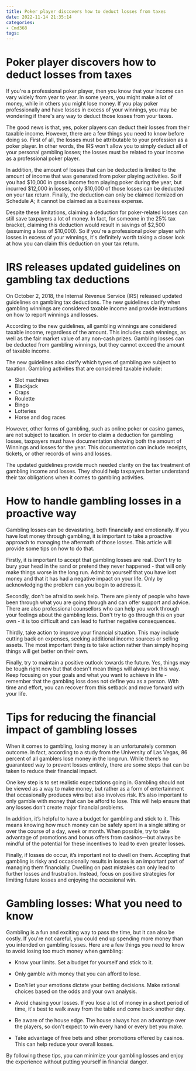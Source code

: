 ```yaml
---
title: Poker player discovers how to deduct losses from taxes 
date: 2022-11-14 21:35:14
categories:
- Cmd368
tags:
---
```



#  Poker player discovers how to deduct losses from taxes 

If you're a professional poker player, then you know that your income can vary widely from year to year. In some years, you might make a lot of money, while in others you might lose money. If you play poker professionally and have losses in excess of your winnings, you may be wondering if there's any way to deduct those losses from your taxes.

The good news is that, yes, poker players can deduct their losses from their taxable income. However, there are a few things you need to know before doing so. First of all, the losses must be attributable to your profession as a poker player. In other words, the IRS won't allow you to simply deduct all of your personal gambling losses; the losses must be related to your income as a professional poker player.

In addition, the amount of losses that can be deducted is limited to the amount of income that was generated from poker playing activities. So if you had $10,000 in gross income from playing poker during the year, but incurred $12,000 in losses, only $10,000 of those losses can be deducted on your tax return. Finally, the deduction can only be claimed itemized on Schedule A; it cannot be claimed as a business expense.

Despite these limitations, claiming a deduction for poker-related losses can still save taxpayers a lot of money. In fact, for someone in the 25% tax bracket, claiming this deduction would result in savings of $2,500 (assuming a loss of $10,000). So if you're a professional poker player with losses in excess of your winnings, it's definitely worth taking a closer look at how you can claim this deduction on your tax return.

#  IRS releases updated guidelines on gambling tax deductions 

On October 2, 2018, the Internal Revenue Service (IRS) released updated guidelines on gambling tax deductions. The new guidelines clarify when gambling winnings are considered taxable income and provide instructions on how to report winnings and losses.

According to the new guidelines, all gambling winnings are considered taxable income, regardless of the amount. This includes cash winnings, as well as the fair market value of any non-cash prizes. Gambling losses can be deducted from gambling winnings, but they cannot exceed the amount of taxable income.

The new guidelines also clarify which types of gambling are subject to taxation. Gambling activities that are considered taxable include:

* Slot machines
* Blackjack
* Craps
* Roulette
* Bingo
* Lotteries
* Horse and dog races

 However, other forms of gambling, such as online poker or casino games, are not subject to taxation. In order to claim a deduction for gambling losses, taxpayers must have documentation showing both the amount of Winnings and losses for the year. This documentation can include receipts, tickets, or other records of wins and losses. 

The updated guidelines provide much needed clarity on the tax treatment of gambling income and losses. They should help taxpayers better understand their tax obligations when it comes to gambling activities.

#  How to handle gambling losses in a proactive way 

Gambling losses can be devastating, both financially and emotionally. If you have lost money through gambling, it is important to take a proactive approach to managing the aftermath of those losses. This article will provide some tips on how to do that.

Firstly, it is important to accept that gambling losses are real. Don't try to bury your head in the sand or pretend they never happened - that will only make things worse in the long run. Admit to yourself that you have lost money and that it has had a negative impact on your life. Only by acknowledging the problem can you begin to address it.

Secondly, don't be afraid to seek help. There are plenty of people who have been through what you are going through and can offer support and advice. There are also professional counsellors who can help you work through your feelings about the gambling loss. Don't try to go through this on your own - it is too difficult and can lead to further negative consequences.

Thirdly, take action to improve your financial situation. This may include cutting back on expenses, seeking additional income sources or selling assets. The most important thing is to take action rather than simply hoping things will get better on their own.

Finally, try to maintain a positive outlook towards the future. Yes, things may be tough right now but that doesn't mean things will always be this way. Keep focusing on your goals and what you want to achieve in life - remember that the gambling loss does not define you as a person. With time and effort, you can recover from this setback and move forward with your life.

#  Tips for reducing the financial impact of gambling losses 

When it comes to gambling, losing money is an unfortunately common outcome. In fact, according to a study from the University of Las Vegas, 86 percent of all gamblers lose money in the long run. While there’s no guaranteed way to prevent losses entirely, there are some steps that can be taken to reduce their financial impact. 

One key step is to set realistic expectations going in. Gambling should not be viewed as a way to make money, but rather as a form of entertainment that occasionally produces wins but also involves risk. It’s also important to only gamble with money that can be afford to lose. This will help ensure that any losses don’t create major financial problems. 

In addition, it’s helpful to have a budget for gambling and stick to it. This means knowing how much money can be safely spent in a single sitting or over the course of a day, week or month. When possible, try to take advantage of promotions and bonus offers from casinos—but always be mindful of the potential for these incentives to lead to even greater losses. 

Finally, if losses do occur, it’s important not to dwell on them. Accepting that gambling is risky and occasionally results in losses is an important part of managing them financially. Dwelling on past mistakes can only lead to further losses and frustration. Instead, focus on positive strategies for limiting future losses and enjoying the occasional win.

#  Gambling losses: What you need to know

Gambling is a fun and exciting way to pass the time, but it can also be costly. If you're not careful, you could end up spending more money than you intended on gambling losses. Here are a few things you need to know to avoid losing too much money when gambling:

- Know your limits. Set a budget for yourself and stick to it.

- Only gamble with money that you can afford to lose.

- Don't let your emotions dictate your betting decisions. Make rational choices based on the odds and your own analysis.

- Avoid chasing your losses. If you lose a lot of money in a short period of time, it's best to walk away from the table and come back another day.

- Be aware of the house edge. The house always has an advantage over the players, so don't expect to win every hand or every bet you make.

- Take advantage of free bets and other promotions offered by casinos. This can help reduce your overall losses.

By following these tips, you can minimize your gambling losses and enjoy the experience without putting yourself in financial danger.